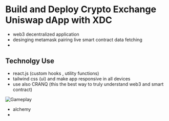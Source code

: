 # Build and Deploy Crypto Exchange Uniswap dApp with XDC 

- web3 decentralized application 
- desinging metamask pairing live smart contract data fetching 
- 


 ## Technolgy Use

 - react.js (custom hooks , utility functions)
 - tailwind css (ui) and make app responsive in all devices
 - use also CRANQ (this the best way to truly understand web3 and smart contract)

 ![Gameplay](https://github.com/samar19/pic-/blob/master/Screen%20Shot%202022-12-19%20at%204.05.06%20PM.png)


 - alchemy
 - 





